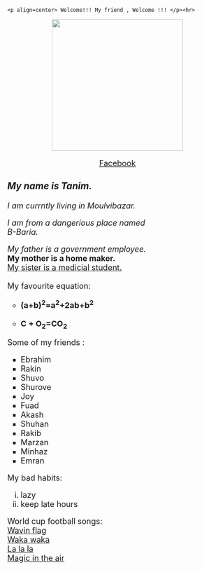 <DOGTYPE html>
<html>
<head>
	
	<p align=center> Welcome!!! My friend , Welcome !!! </p><hr>
</head>
<body>
<p align=center>
<img src="https://scontent.fdac24-1.fna.fbcdn.net/v/t1.6435-9/131286937_378935200047552_5372116331694208327_n.jpg?_nc_cat=109&_nc_rgb565=1&ccb=1-3&_nc_sid=09cbfe&_nc_eui2=AeEmhxv5aaHAyMbnA8fRssOyufivr19vVzu5-K-vX29XO267Bw6c2aj6PFjUm8frfXTmIHG-jYx-1dJ52fSshrKS&_nc_ohc=GReL4ii1ihIAX-0MH7r&_nc_ht=scontent.fdac24-1.fna&oh=67cf19e94738a7666b849a00fedc6527&oe=60EC8FB1" height=300 width=300>
</p>
<font size=4>

<p align=center><a href="https://www.facebook.com/profile.php?id=100037932254955" target=empty> Facebook </a></p>

	
<em>
	<h3>My name is Tanim.</h3>
	<p> I am currntly living in Moulvibazar.</p> 
	<p> I am from a dangerious place named <br> B-Baria.</p>
</em>
<p>
<i> My father is a government employee.</i><br>
<b> My mother is a home maker.</b><br>
<u> My sister is a medicial student.</u><br><br>
My favourite equation:
<strong> 
<ul type="circle">
<li>(a+b)<sup>2</sup>=a<sup>2</sup>+2ab+b<sup>2</sup></li><br>
<li>C + O<sub>2</sub>=CO<sub>2</sub></li>
</ul>
</strong>
</p>
Some of my friends :
<ul type=square>
	<li>Ebrahim</li>
	<li>Rakin</li>
	<li>Shuvo</li>	
	<li>Shurove</li>
	<li>Joy</li>
	<li>Fuad</li>
	<li>Akash</li>
	<li>Shuhan</li>
	<li>Rakib</li>	
	<li>Marzan</li>
	<li>Minhaz</li>
	<li>Emran</li>
</ul>
My bad habits:
<ol type=i>
	<li>lazy</li>
	<li>keep late hours</li>
	
</ol>
World cup football songs:<br>
	<a href="https://www.youtube.com/watch?v=WTJSt4wP2ME" target=empty>Wavin flag</a><br>
	<a href="https://www.youtube.com/watch?v=pRpeEdMmmQ0" target=empty>Waka waka</a><br>
	<a href="https://www.youtube.com/watch?v=7-7knsP2n5w" target=empty>La la la</a><br>
	<a href="https://www.youtube.com/watch?v=ggm0lzsioJU&t=25s" target=empty>Magic in the air</a>
</font>

</body>
</html>
